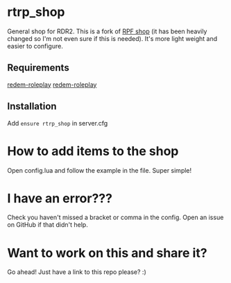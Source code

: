 # rtrp_shop
General shop for RDR2.
This is a fork of [RPF shop](https://github.com/cedricalpatch/rpf_generalshop) (it has been heavily changed so I'm not even sure if this is needed). It's more light weight and easier to configure.

## Requirements
[redem-roleplay](https://github.com/RedEM-RP/redem_roleplay/)
[redem-roleplay](https://github.com/RedEM-RP/redemrp_inventory)


## Installation
Add `ensure rtrp_shop` in server.cfg

# How to add items to the shop
Open config.lua and follow the example in the file. Super simple! 

# I have an error???
Check you haven't missed a bracket or comma in the config.
Open an issue on GitHub if that didn't help.

# Want to work on this and share it?
Go ahead! Just have a link to this repo please? :)
